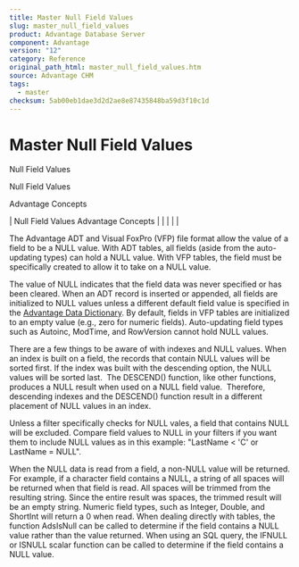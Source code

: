 ```yaml
---
title: Master Null Field Values
slug: master_null_field_values
product: Advantage Database Server
component: Advantage
version: "12"
category: Reference
original_path_html: master_null_field_values.htm
source: Advantage CHM
tags:
  - master
checksum: 5ab00eb1dae3d2d2ae8e87435848ba59d3f10c1d
---
```


# Master Null Field Values

Null Field Values

Null Field Values

Advantage Concepts

| Null Field Values  Advantage Concepts |  |  |  |  |

The Advantage ADT and Visual FoxPro (VFP) file format allow the value of a field to be a NULL value. With ADT tables, all fields (aside from the auto-updating types) can hold a NULL value. With VFP tables, the field must be specifically created to allow it to take on a NULL value.

The value of NULL indicates that the field data was never specified or has been cleared. When an ADT record is inserted or appended, all fields are initialized to NULL values unless a different default field value is specified in the [Advantage Data Dictionary](master_advantage_data_dictionary.md). By default, fields in VFP tables are initialized to an empty value (e.g., zero for numeric fields). Auto-updating field types such as Autoinc, ModTime, and RowVersion cannot hold NULL values.

There are a few things to be aware of with indexes and NULL values. When an index is built on a field, the records that contain NULL values will be sorted first. If the index was built with the descending option, the NULL values will be sorted last.  The DESCEND() function, like other functions, produces a NULL result when used on a NULL field value.  Therefore, descending indexes and the DESCEND() function result in a different placement of NULL values in an index.

Unless a filter specifically checks for NULL vales, a field that contains NULL will be excluded. Compare field values to NULL in your filters if you want them to include NULL values as in this example: "LastName < 'C' or LastName = NULL".

When the NULL data is read from a field, a non-NULL value will be returned. For example, if a character field contains a NULL, a string of all spaces will be returned when that field is read. All spaces will be trimmed from the resulting string. Since the entire result was spaces, the trimmed result will be an empty string. Numeric field types, such as Integer, Double, and ShortInt will return a 0 when read. When dealing directly with tables, the function AdsIsNull can be called to determine if the field contains a NULL value rather than the value returned. When using an SQL query, the IFNULL or ISNULL scalar function can be called to determine if the field contains a NULL value.
